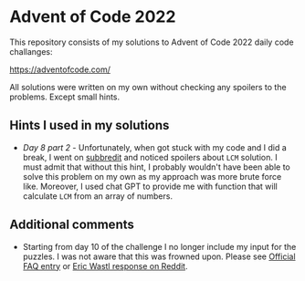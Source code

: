 # Advent of Code 2022

This repository consists of my solutions to Advent of Code 2022 daily code challanges:

https://adventofcode.com/

All solutions were written on my own without checking any spoilers to the problems. Except small hints.

## Hints I used in my solutions

- _Day 8 part 2_ - Unfortunately, when got stuck with my code and I did a break, I went on [subbredit](https://www.reddit.com/r/adventofcode/) and noticed spoilers about <code>LCM</code> solution. I must admit that without this hint, I probably wouldn't have been able to solve this problem on my own as my approach was more brute force like. Moreover, I used chat GPT to provide me with function that will calculate <code>LCM</code> from an array of numbers.

## Additional comments

- Starting from day 10 of the challenge I no longer include my input for the puzzles. I was not aware that this was frowned upon. Please see [Official FAQ entry](https://adventofcode.com/about#faq_copying) or [Eric Wastl response on Reddit](https://www.reddit.com/r/adventofcode/comments/7lesj5/comment/drlt9am/).